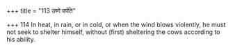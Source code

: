 +++
title = "113 उष्णे वर्षति"

+++
114	In heat, in rain, or in cold, or when the wind blows violently, he must not seek to shelter himself, without (first) sheltering the cows according to his ability.